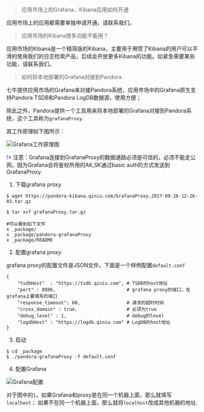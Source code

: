 > 应用市场上的Grafana、Kibana应用如何开通

应用市场上的应用都需要单独申请开通，请联系我们。

> 应用市场的Kibana很多功能不能用？

应用市场的Kibana是一个精简版的Kibana，主要用于用惯了Kibana的用户可以平滑的使用我们的日志检索产品，后续会开放更多Kibana的功能。如紧急需要某些功能，请联系我们。

> 如何将本地部署的Grafana对接到Pandora

七牛提供应用市场的Grafana来对接Pandora系统，应用市场中的Grafana原生支持Pandora TSDB和Pandora LogDB数据源，使用方便；

除此之外，Pandora提供一个工具用来将本地部署的Grafana对接到Pandora系统，这个工具称为`grafanaProxy`.

其工作原理如下图所示：

![Grafana工作原理图](https://pandora-kibana.qiniu.com/grafanaproxy.jpg)

!> 注意：Grafana连接到GrafanaProxy的数据通路必须是可信的，必须不能走公网，因为Grafana会将鉴权所用的AK,SK通过basic auth的方式发送到GrafanaProxy.

1. 下载grafana proxy

```
$ wget https://pandora-kibana.qiniu.com/GrafanaProxy.2017-09-26-12-26-03.tar.gz

$ tar xvf grafanaProxy.tar.gz 

#可以看到如下文件
x _package/
x _package/pandora-grafanaProxy
x _package/README
```


2. 配置grafana proxy

grafana proxy的配置文件是JSON文件，下面是一个样例配置`default.conf`

```
{
	"tsdbHost"  : "https://tsdb.qiniu.com", # TSDB的host地址
	"port" : 8086,                          # grafana proxy的端口，在grafana上要填写的端口
	"response_timeout": 60,                 # 请求的超时时间
	"cross_domain" : true,                  # 必须为true
	"debug_level" : 1,                      # debug的level
	"logdbHost" : "https://logdb.qiniu.com" # LogDB的host地址
}
```

3. 启动

```
$ cd _package
$ ./pandora-grafanaProxy -f default.conf
```

4. 配置Grafana

![Grafana配置](https://oiw6da4op.qnssl.com/grafana/QQ20170308-4@2x.png)

对于图中的`1`，如果Grafana和proxy是在同一个机器上面，那么就填写`localhost`；
如果不在同一个机器上面，那么就将`localhost`改成其他机器的地址.

